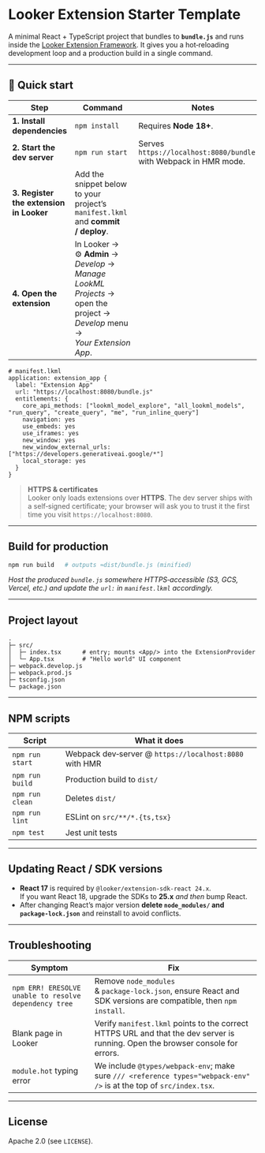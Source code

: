 # Looker Extension Starter Template

A minimal React + TypeScript project that bundles to **`bundle.js`** and runs inside the [Looker Extension Framework](https://cloud.google.com/looker/docs/reference/extensions). It gives you a hot‑reloading development loop and a production build in a single command.

---

## ️🚀  Quick start

| Step | Command | Notes |
|------|---------|-------|
| **1. Install dependencies** | `npm install` | Requires **Node 18+**. |
| **2. Start the dev server** | `npm run start` | Serves `https://localhost:8080/bundle.js` with Webpack in HMR mode. |
| **3. Register the extension in Looker** | Add the snippet below to your project’s `manifest.lkml` and **commit / deploy**. |
| **4. Open the extension** | In Looker → ⚙️ **Admin** → *Develop* → *Manage LookML Projects* → open the project → *Develop* menu → *Your Extension App*. |

```lkml
# manifest.lkml
application: extension_app {
  label: "Extension App"
  url: "https://localhost:8080/bundle.js"
  entitlements: {
    core_api_methods: ["lookml_model_explore", "all_lookml_models", "run_query", "create_query", "me", "run_inline_query"]
    navigation: yes
    use_embeds: yes
    use_iframes: yes
    new_window: yes
    new_window_external_urls: ["https://developers.generativeai.google/*"]
    local_storage: yes
  }
}
```

> **HTTPS & certificates**  
> Looker only loads extensions over **HTTPS**. The dev server ships with a self‑signed certificate; your browser will ask you to trust it the first time you visit `https://localhost:8080`.

---

## Build for production

```bash
npm run build   # outputs ≈dist/bundle.js (minified)
```

*Host the produced `bundle.js` somewhere HTTPS‑accessible (S3, GCS, Vercel, etc.) and update the `url:` in `manifest.lkml` accordingly.*

---

## Project layout

```
.
├─ src/
│  ├─ index.tsx      # entry; mounts <App/> into the ExtensionProvider
│  └─ App.tsx        # "Hello world" UI component
├─ webpack.develop.js
├─ webpack.prod.js
├─ tsconfig.json
└─ package.json
```

---

## NPM scripts

| Script | What it does |
|--------|--------------|
| `npm run start` | Webpack dev‑server @ `https://localhost:8080` with HMR |
| `npm run build` | Production build to `dist/` |
| `npm run clean` | Deletes `dist/` |
| `npm run lint`  | ESLint on `src/**/*.{ts,tsx}` |
| `npm test`      | Jest unit tests |

---

## Updating React / SDK versions

* **React 17** is required by `@looker/extension-sdk-react 24.x`.  
  If you want React 18, upgrade the SDKs to **25.x** *and then* bump React.
* After changing React’s major version **delete `node_modules/` and `package‑lock.json`** and reinstall to avoid conflicts.

---

## Troubleshooting

| Symptom | Fix |
|---------|-----|
| `npm ERR! ERESOLVE unable to resolve dependency tree` | Remove `node_modules` & `package‑lock.json`, ensure React and SDK versions are compatible, then `npm install`. |
| Blank page in Looker | Verify `manifest.lkml` points to the correct HTTPS URL and that the dev server is running. Open the browser console for errors. |
| `module.hot` typing error | We include `@types/webpack-env`; make sure `/// <reference types="webpack-env" />` is at the top of `src/index.tsx`. |

---

## License

Apache 2.0 (see `LICENSE`).

